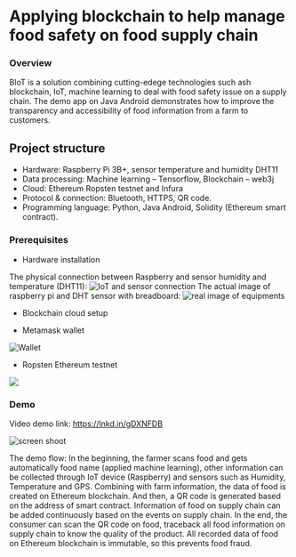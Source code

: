 # Applying blockchain to help manage food safety on food supply chain

### Overview

BIoT is a solution combining cutting-edege technologies such ash blockchain, IoT, machine learning to deal with food safety issue on a supply chain. The demo app on Java Android demonstrates how to improve the transparency and accessibility of food information from a farm to customers.

## Project structure

- Hardware: Raspberry Pi 3B+, sensor temperature and humidity DHT11 
- Data processing: Machine learning – Tensorflow, Blockchain – web3j 
- Cloud: Ethereum Ropsten testnet and Infura
- Protocol & connection: Bluetooth, HTTPS, QR code. 
- Programming language: Python, Java Android, Solidity (Ethereum smart contract).

### Prerequisites

* Hardware installation

The physical connection between Raspberry and sensor humidity and temperature (DHT11):
![IoT and sensor connection](https://github.com/henryphamit/BIoT/blob/master/demo/Sensor_IoT.png)
The actual image of raspberry pi and DHT sensor with breadboard:
![real image of equipments](https://github.com/henryphamit/BIoT/blob/master/demo/realImage.png)
 

* Blockchain cloud setup
- Metamask wallet

 ![Wallet](https://github.com/henryphamit/BIoT/blob/master/demo/MetaMaskWallet.png)
 
- Ropsten Ethereum testnet

![](https://github.com/henryphamit/BIoT/blob/master/demo/InfuraProjectsetup.png)

### Demo

Video demo link: https://lnkd.in/gDXNFDB

![screen shoot](https://github.com/henryphamit/BIoT/blob/master/demo/demoimages.png)


The demo flow:
In the beginning, the farmer scans food and gets automatically food name (applied machine learning), other information can be collected through IoT device (Raspberry) and sensors such as Humidity, Temperature and GPS.
Combining with farm information, the data of food is created on Ethereum blockchain. And then, a QR code is generated based on the address of smart contract. Information of food on supply chain can be added continuously based on the events on supply chain.
In the end, the consumer can scan the QR code on food, traceback all food information on supply chain to know the quality of the product. All recorded data of food on Ethereum blockchain is immutable, so this prevents food fraud.

